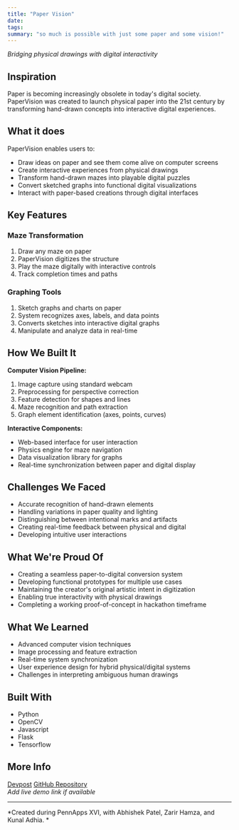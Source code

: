 ```yaml
---
title: "Paper Vision"
date: 
tags: 
summary: "so much is possible with just some paper and some vision!"
---
```


*Bridging physical drawings with digital interactivity*

## Inspiration
Paper is becoming increasingly obsolete in today's digital society. PaperVision was created to launch physical paper into the 21st century by transforming hand-drawn concepts into interactive digital experiences.

## What it does
PaperVision enables users to:
- Draw ideas on paper and see them come alive on computer screens
- Create interactive experiences from physical drawings
- Transform hand-drawn mazes into playable digital puzzles
- Convert sketched graphs into functional digital visualizations
- Interact with paper-based creations through digital interfaces

## Key Features
### Maze Transformation
1. Draw any maze on paper
2. PaperVision digitizes the structure
3. Play the maze digitally with interactive controls
4. Track completion times and paths

### Graphing Tools
1. Sketch graphs and charts on paper
2. System recognizes axes, labels, and data points
3. Converts sketches into interactive digital graphs
4. Manipulate and analyze data in real-time

## How We Built It
**Computer Vision Pipeline:**
1. Image capture using standard webcam
2. Preprocessing for perspective correction
3. Feature detection for shapes and lines
4. Maze recognition and path extraction
5. Graph element identification (axes, points, curves)

**Interactive Components:**
- Web-based interface for user interaction
- Physics engine for maze navigation
- Data visualization library for graphs
- Real-time synchronization between paper and digital display

## Challenges We Faced
- Accurate recognition of hand-drawn elements
- Handling variations in paper quality and lighting
- Distinguishing between intentional marks and artifacts
- Creating real-time feedback between physical and digital
- Developing intuitive user interactions

## What We're Proud Of
- Creating a seamless paper-to-digital conversion system
- Developing functional prototypes for multiple use cases
- Maintaining the creator's original artistic intent in digitization
- Enabling true interactivity with physical drawings
- Completing a working proof-of-concept in hackathon timeframe

## What We Learned
- Advanced computer vision techniques
- Image processing and feature extraction
- Real-time system synchronization
- User experience design for hybrid physical/digital systems
- Challenges in interpreting ambiguous human drawings


## Built With
- Python
- OpenCV
- Javascript
- Flask
- Tensorflow

## More Info
[Devpost](https://devpost.com/software/papervision)
[GitHub Repository](https://github.com/asp3/PaperVision)  
*Add live demo link if available*



---

*Created during PennApps XVI, with Abhishek Patel, Zarir Hamza, and Kunal Adhia. *